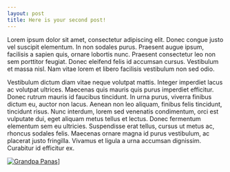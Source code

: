```yaml
---
layout: post
title: Here is your second post!
---
```

Lorem ipsum dolor sit amet, consectetur adipiscing elit. Donec congue justo vel suscipit elementum. In non sodales purus. Praesent augue ipsum, facilisis a sapien quis, ornare lobortis nunc. Praesent consectetur leo non sem porttitor feugiat. Donec eleifend felis id accumsan cursus. Vestibulum et massa nisl. Nam vitae lorem et libero facilisis vestibulum non sed odio.

Vestibulum dictum diam vitae neque volutpat mattis. Integer imperdiet lacus ac volutpat ultrices. Maecenas quis mauris quis purus imperdiet efficitur. Donec rutrum mauris id faucibus tincidunt. In urna purus, viverra finibus dictum eu, auctor non lacus. Aenean non leo aliquam, finibus felis tincidunt, tincidunt risus. Nunc interdum, lorem sed venenatis condimentum, orci est vulputate dui, eget aliquam metus tellus et lectus. Donec fermentum elementum sem eu ultricies. Suspendisse erat tellus, cursus ut metus ac, rhoncus sodales felis. Maecenas ornare magna id purus vestibulum, ac placerat justo fringilla. Vivamus et ligula a urna accumsan dignissim. Curabitur id efficitur ex. 

[![Grandpa Panas](https://img.youtube.com/vi/fIkMEqxn-xg/0.jpg)](https://www.youtube.com/watch?v=fIkMEqxn-xg)]

